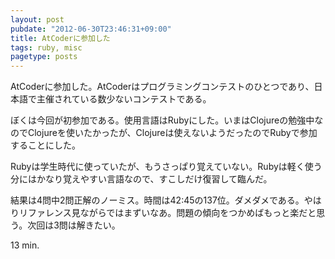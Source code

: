 ```yaml
---
layout: post
pubdate: "2012-06-30T23:46:31+09:00"
title: AtCoderに参加した
tags: ruby, misc
pagetype: posts
---
```

AtCoderに参加した。AtCoderはプログラミングコンテストのひとつであり、日本語で主催されている数少ないコンテストである。

ぼくは今回が初参加である。使用言語はRubyにした。いまはClojureの勉強中なのでClojureを使いたかったが、Clojureは使えないようだったのでRubyで参加することにした。

Rubyは学生時代に使っていたが、もうさっぱり覚えていない。Rubyは軽く使う分にはかなり覚えやすい言語なので、すこしだけ復習して臨んだ。

結果は4問中2問正解のノーミス。時間は42:45の137位。ダメダメである。やはりリファレンス見ながらではまずいなあ。問題の傾向をつかめばもっと楽だと思う。次回は3問は解きたい。

13 min.
